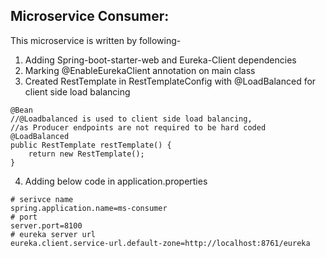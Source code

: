 ## Microservice Consumer:
This microservice is written by following-
1. Adding Spring-boot-starter-web and Eureka-Client dependencies
2. Marking @EnableEurekaClient annotation on main class
3. Created RestTemplate in RestTemplateConfig with @LoadBalanced for client side load balancing
```
@Bean
//@Loadbalanced is used to client side load balancing,
//as Producer endpoints are not required to be hard coded
@LoadBalanced 
public RestTemplate restTemplate() {
	return new RestTemplate();
}
```

4. Adding below code in application.properties 
```
# serivce name
spring.application.name=ms-consumer
# port
server.port=8100
# eureka server url
eureka.client.service-url.default-zone=http://localhost:8761/eureka
```